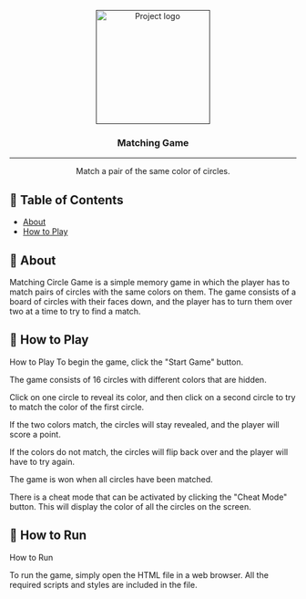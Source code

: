 <p align="center">
  <a href="" rel="noopener">
 <img width=200px height=200px src="https://i.imgur.com/6wj0hh6.jpg" alt="Project logo"></a>
</p>

<h3 align="center">Matching Game</h3>

<div align="center"></div>

---

<p align="center"> Match a pair of the same color of circles. 
    <br> 
</p>

## 📝 Table of Contents

- [About](#about)
- [How to Play](#getting_started)

## 🧐 About <a name = "about"></a>

Matching Circle Game is a simple memory game in which the player has to match pairs of circles with the same colors on them. The game consists of a board of circles with their faces down, and the player has to turn them over two at a time to try to find a match.

## 🏁 How to Play <a name = "How to Play"></a>

How to Play
To begin the game, click the "Start Game" button.

The game consists of 16 circles with different colors that are hidden.

Click on one circle to reveal its color, and then click on a second circle to try to match the color of the first circle.

If the two colors match, the circles will stay revealed, and the player will score a point.

If the colors do not match, the circles will flip back over and the player will have to try again.

The game is won when all circles have been matched.

There is a cheat mode that can be activated by clicking the "Cheat Mode" button. This will display the color of all the circles on the screen.

## 🏁 How to Run <a name = "How to Run"></a>

How to Run

To run the game, simply open the HTML file in a web browser. All the required scripts and styles are included in the file.
